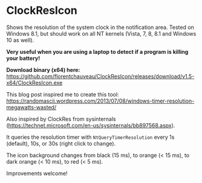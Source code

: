 # ClockResIcon
Shows the resolution of the system clock in the notification area. Tested on Windows 8.1, but should work on all NT kernels (Vista, 7, 8, 8.1 and Windows 10 as well).

**Very useful when you are using a laptop to detect if a program is killing your battery!**

**Download binary (x64) here:** https://github.com/florentchauveau/ClockResIcon/releases/download/v1.5-x64/ClockResIcon.exe

This blog post inspired me to create this tool: https://randomascii.wordpress.com/2013/07/08/windows-timer-resolution-megawatts-wasted/

Also inspired by ClockRes from sysinternals (https://technet.microsoft.com/en-us/sysinternals/bb897568.aspx).

It queries the resolution timer with `NtQueryTimerResolution` every 1s (default), 10s, or 30s (right click to change).

The icon background changes from black (15 ms), to orange (< 15 ms), to dark orange (< 10 ms), to red (< 5 ms).

Improvements welcome!
